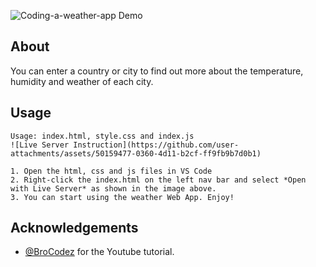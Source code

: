 ![Coding-a-weather-app Demo](https://github.com/user-attachments/assets/3fcd665c-f22b-42df-987d-757eb04e1ac4)

**About**
---
You can enter a country or city to find out more about the temperature, humidity and weather of each city.

**Usage**
---

```
Usage: index.html, style.css and index.js
![Live Server Instruction](https://github.com/user-attachments/assets/50159477-0360-4d11-b2cf-ff9fb9b7d0b1)

1. Open the html, css and js files in VS Code
2. Right-click the index.html on the left nav bar and select *Open with Live Server* as shown in the image above.
3. You can start using the weather Web App. Enjoy!
```


**Acknowledgements**
---

+ [@BroCodez](https://www.youtube.com/watch?v=VaDUGPMjzOM&list=PLZPZq0r_RZOO1zkgO4bIdfuLpizCeHYKv&index=81) for the Youtube tutorial.
